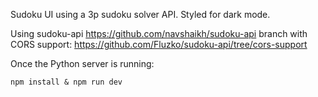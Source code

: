 Sudoku UI using a 3p sudoku solver API. Styled for dark mode.

Using sudoku-api https://github.com/navshaikh/sudoku-api branch with CORS support: https://github.com/Fluzko/sudoku-api/tree/cors-support

Once the Python server is running:

`npm install & npm run dev`
